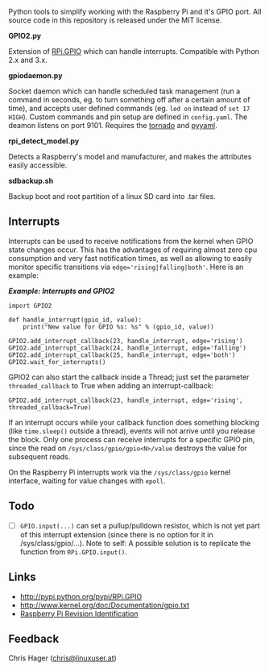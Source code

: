 Python tools to simplify working with the Raspberry Pi and it's GPIO port. All source code in
this repository is released under the MIT license.


**GPIO2.py**

Extension of [RPi.GPIO](http://pypi.python.org/pypi/RPi.GPIO) which can handle interrupts.
Compatible with Python 2.x and 3.x.


**gpiodaemon.py**

Socket daemon which can handle scheduled task management (run a command in <n>
seconds, eg. to turn something off after a certain amount of time), and
accepts user defined commands (eg. `led on` instead of `set 17 HIGH`). Custom
commands and pin setup are defined in `config.yaml`. The deamon listens on
port 9101. Requires the [tornado](http://pypi.python.org/pypi/tornado) and
[pyyaml](http://pypi.python.org/pypi/PyYAML).


**rpi\_detect\_model.py**

Detects a Raspberry's model and manufacturer, and makes the attributes
easily accessible.


**sdbackup.sh**

Backup boot and root partition of a linux SD card into .tar files.


Interrupts
----------
Interrupts can be used to receive notifications from the kernel when GPIO state 
changes occur. This has the advantages of requiring almost zero cpu consumption
and very fast notification times, as well as allowing to easily monitor
specific transitions via `edge='rising|falling|both'`. Here is an example:

***Example: Interrupts and GPIO2***

    import GPIO2

    def handle_interrupt(gpio_id, value):
        print("New value for GPIO %s: %s" % (gpio_id, value))

    GPIO2.add_interrupt_callback(23, handle_interrupt, edge='rising')
    GPIO2.add_interrupt_callback(24, handle_interrupt, edge='falling')
    GPIO2.add_interrupt_callback(25, handle_interrupt, edge='both')
    GPIO2.wait_for_interrupts()

GPIO2 can also start the callback inside a Thread; just set the parameter
`threaded_callback` to True when adding an interrupt-callback:

    GPIO2.add_interrupt_callback(23, handle_interrupt, edge='rising', threaded_callback=True)

If an interrupt occurs while your callback function does something blocking
(like `time.sleep()` outside a thread), events will not arrive until you
release the block. Only one process can receive interrupts for a specific GPIO
pin, since the read on `/sys/class/gpio/gpio<N>/value` destroys the value for
subsequent reads. 

On the Raspberry Pi interrupts work via the `/sys/class/gpio` kernel 
interface, waiting for value changes with `epoll`. 


Todo
----
- [ ] `GPIO.input(...)` can set a pullup/pulldown resistor, which is not yet part
of this interrupt extension (since there is no option for it in /sys/class/gpio/...).
Note to self: A possible solution is to replicate the function from `RPi.GPIO.input()`. 


Links
-----
* http://pypi.python.org/pypi/RPi.GPIO
* http://www.kernel.org/doc/Documentation/gpio.txt
* [Raspberry Pi Revision Identification](http://www.raspberrypi.org/phpBB3/viewtopic.php?f=63&t=32733)


Feedback 
--------
Chris Hager (<chris@linuxuser.at>)